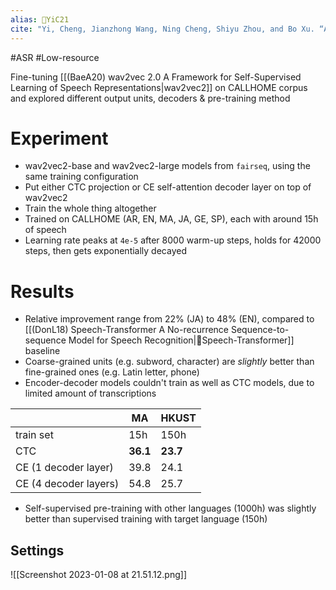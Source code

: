 ```yaml
---
alias: 🔬YiC21
cite: "Yi, Cheng, Jianzhong Wang, Ning Cheng, Shiyu Zhou, and Bo Xu. “Applying Wav2vec2.0 to Speech Recognition in Various Low-Resource Languages.” _ArXiv:2012.12121 [Cs]_, January 17, 2021. [http://arxiv.org/abs/2012.12121](http://arxiv.org/abs/2012.12121)."
---
```

#ASR #Low-resource 

Fine-tuning [[(BaeA20) wav2vec 2.0 A Framework for Self-Supervised Learning of Speech Representations|wav2vec2]] on CALLHOME corpus and explored different output units, decoders & pre-training method

# Experiment
- wav2vec2-base and wav2vec2-large models from `fairseq`, using the same training configuration
- Put either CTC projection or CE self-attention decoder layer on top of wav2vec2
- Train the whole thing altogether
- Trained on CALLHOME (AR, EN, MA, JA, GE, SP), each with around 15h of speech
- Learning rate peaks at `4e-5` after 8000 warm-up steps, holds for 42000 steps, then gets exponentially decayed

# Results
- Relative improvement range from 22% (JA) to 48% (EN), compared to [[(DonL18) Speech-Transformer A No-recurrence Sequence-to-sequence Model for Speech Recognition|🔬Speech-Transformer]] baseline
- Coarse-grained units (e.g. subword, character) are _slightly_ better than fine-grained ones (e.g. Latin letter, phone)
- Encoder-decoder models couldn't train as well as CTC models, due to limited amount of transcriptions

| | **MA** | **HKUST** |
| - | - | - |
| train set | 15h | 150h |
| CTC | **36.1** | **23.7** |
| CE (1 decoder layer) | 39.8 | 24.1 |
| CE (4 decoder layers) | 54.8 | 25.7 |

- Self-supervised pre-training with other languages (1000h) was slightly better than supervised training with target language (150h)


## Settings
![[Screenshot 2023-01-08 at 21.51.12.png]]
